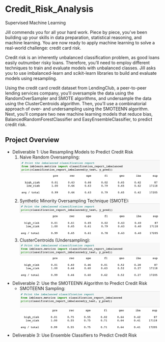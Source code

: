 # Credit_Risk_Analysis
Supervised Machine Learning

Jill commends you for all your hard work. Piece by piece, you’ve been building up your skills in data preparation, statistical reasoning, and machine learning. You are now ready to apply machine learning to solve a real-world challenge: credit card risk.<br>

Credit risk is an inherently unbalanced classification problem, as good loans easily outnumber risky loans. Therefore, you’ll need to employ different techniques to train and evaluate models with unbalanced classes. Jill asks you to use imbalanced-learn and scikit-learn libraries to build and evaluate models using resampling.<br>

Using the credit card credit dataset from LendingClub, a peer-to-peer lending services company, you’ll oversample the data using the RandomOverSampler and SMOTE algorithms, and undersample the data using the ClusterCentroids algorithm. Then, you’ll use a combinatorial approach of over- and undersampling using the SMOTEENN algorithm. Next, you’ll compare two new machine learning models that reduce bias, BalancedRandomForestClassifier and EasyEnsembleClassifier, to predict credit risk. <br>

## Project Overview
- Deliverable 1: Use Resampling Models to Predict Credit Risk
  1. Naive Random Oversampling: <br>
  ![Naive Random Oversampling](/Image/Naive_Random_Oversampling.png)
  3. Synthetic Minority Oversampling Technique (SMOTE): <br>
  ![SMOTE Oversampling¶](/Image/SMOTE_Oversampling.png)
  4. ClusterCentroids (Undersampling): <br>
  ![Undersampling](/Image/Undersampling.png)
- Deliverable 2: Use the SMOTEENN Algorithm to Predict Credit Risk
  - SMOTEENN Sampling: <br>
  ![SMOTEENN Sampling](/Image/SMOTEENN_CombinationSampling.png)
- Deliverable 3: Use Ensemble Classifiers to Predict Credit Risk
